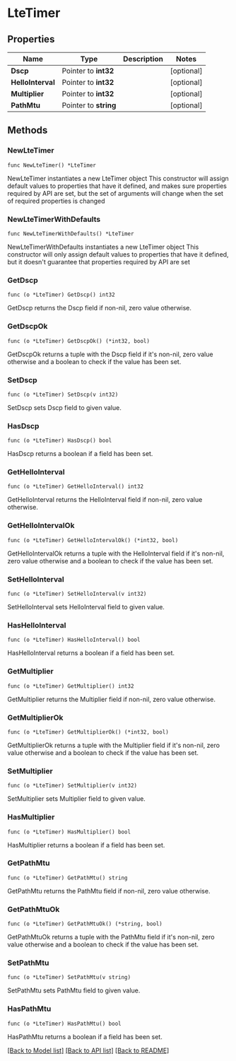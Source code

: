 # LteTimer

## Properties

Name | Type | Description | Notes
------------ | ------------- | ------------- | -------------
**Dscp** | Pointer to **int32** |  | [optional] 
**HelloInterval** | Pointer to **int32** |  | [optional] 
**Multiplier** | Pointer to **int32** |  | [optional] 
**PathMtu** | Pointer to **string** |  | [optional] 

## Methods

### NewLteTimer

`func NewLteTimer() *LteTimer`

NewLteTimer instantiates a new LteTimer object
This constructor will assign default values to properties that have it defined,
and makes sure properties required by API are set, but the set of arguments
will change when the set of required properties is changed

### NewLteTimerWithDefaults

`func NewLteTimerWithDefaults() *LteTimer`

NewLteTimerWithDefaults instantiates a new LteTimer object
This constructor will only assign default values to properties that have it defined,
but it doesn't guarantee that properties required by API are set

### GetDscp

`func (o *LteTimer) GetDscp() int32`

GetDscp returns the Dscp field if non-nil, zero value otherwise.

### GetDscpOk

`func (o *LteTimer) GetDscpOk() (*int32, bool)`

GetDscpOk returns a tuple with the Dscp field if it's non-nil, zero value otherwise
and a boolean to check if the value has been set.

### SetDscp

`func (o *LteTimer) SetDscp(v int32)`

SetDscp sets Dscp field to given value.

### HasDscp

`func (o *LteTimer) HasDscp() bool`

HasDscp returns a boolean if a field has been set.

### GetHelloInterval

`func (o *LteTimer) GetHelloInterval() int32`

GetHelloInterval returns the HelloInterval field if non-nil, zero value otherwise.

### GetHelloIntervalOk

`func (o *LteTimer) GetHelloIntervalOk() (*int32, bool)`

GetHelloIntervalOk returns a tuple with the HelloInterval field if it's non-nil, zero value otherwise
and a boolean to check if the value has been set.

### SetHelloInterval

`func (o *LteTimer) SetHelloInterval(v int32)`

SetHelloInterval sets HelloInterval field to given value.

### HasHelloInterval

`func (o *LteTimer) HasHelloInterval() bool`

HasHelloInterval returns a boolean if a field has been set.

### GetMultiplier

`func (o *LteTimer) GetMultiplier() int32`

GetMultiplier returns the Multiplier field if non-nil, zero value otherwise.

### GetMultiplierOk

`func (o *LteTimer) GetMultiplierOk() (*int32, bool)`

GetMultiplierOk returns a tuple with the Multiplier field if it's non-nil, zero value otherwise
and a boolean to check if the value has been set.

### SetMultiplier

`func (o *LteTimer) SetMultiplier(v int32)`

SetMultiplier sets Multiplier field to given value.

### HasMultiplier

`func (o *LteTimer) HasMultiplier() bool`

HasMultiplier returns a boolean if a field has been set.

### GetPathMtu

`func (o *LteTimer) GetPathMtu() string`

GetPathMtu returns the PathMtu field if non-nil, zero value otherwise.

### GetPathMtuOk

`func (o *LteTimer) GetPathMtuOk() (*string, bool)`

GetPathMtuOk returns a tuple with the PathMtu field if it's non-nil, zero value otherwise
and a boolean to check if the value has been set.

### SetPathMtu

`func (o *LteTimer) SetPathMtu(v string)`

SetPathMtu sets PathMtu field to given value.

### HasPathMtu

`func (o *LteTimer) HasPathMtu() bool`

HasPathMtu returns a boolean if a field has been set.


[[Back to Model list]](../README.md#documentation-for-models) [[Back to API list]](../README.md#documentation-for-api-endpoints) [[Back to README]](../README.md)


